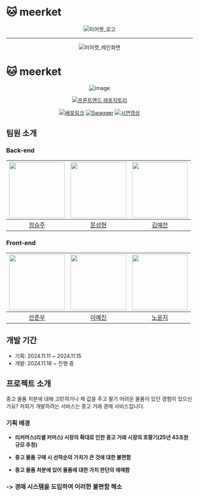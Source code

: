 # 🐱 meerket

<p align="center">
  <img src="https://github.com/user-attachments/assets/243072f3-21b3-41e8-8369-960c80e7b8d7" alt="미어켓_로고">
</p>

___

<p align="center">
  <img src="https://github.com/user-attachments/assets/192bc07f-eb66-40e4-b881-ef8a870ba368" alt="미어켓_메인화면">
</p>

# 🐱 meerket

<div align="center">

![image](https://github.com/user-attachments/assets/b569f7f9-11bf-4808-b605-a586bdfaa226)

[![프론트엔드 레포지토리](https://img.shields.io/badge/프론트엔드_레포지토리_바로가기-ffffff?style=flat-square&color=777777)](https://github.com/prgrms-web-devcourse-final-project/WEB1_1_J1P5_FE)

[![배포링크](https://img.shields.io/badge/배포링크-ffffff?style=flat-square&color=000000)](https://meerket.vercel.app/)
[![Swagger](https://img.shields.io/badge/Swagger-ffffff?style=flat-square&logo=swagger&logoColor=000000&labelColor=85EA2D&color=85EA2D)](https://tfinder.store/swagger-ui/index.html)
[![시연영상](https://img.shields.io/badge/시연영상-ffffff?style=flat-square&logo=youtube&logoColor=ffffff&labelColor=FF0000&color=FF0000)](https://www.youtube.com/watch?v=SZBPjolv118)

</div>

## 팀원 소개

### Back-end

| <img src="https://github.com/Icecoff22.png" width="150" /> | <img src="https://github.com/sunghyun0610.png" width="150" /> | <img src="https://github.com/macmorning0116.png" width="150" /> |
| :--: | :--: | :--: | 
| [정승주](https://github.com/Icecoff22) | [문성현](https://github.com/sunghyun0610) | [김예찬](https://github.com/macmorning0116) |  

### Front-end

| <img src="https://github.com/JW-Ahn0.png" width="150" /> | <img src="https://github.com/ppyom.png" width="150" /> | <img src="https://github.com/y0unj1NoH.png" width="150" /> | 
| :--: | :--: | :--: | 
| [안준우](https://github.com/JW-Ahn0) | [이예진](https://github.com/ppyom) | [노윤지](https://github.com/y0unj1NoH) | 

## 개발 기간

- 기획: 2024.11.11 ~ 2024.11.15
- 개발: 2024.11.18 ~ 진행 중

## 프로젝트 소개

중고 물품 처분에 대해 고민하거나 제 값을 주고 팔기 어려운 물품이 있던 경험이 있으신가요? 
저희가 개발하려는 서비스는 중고 거래 경매 서비스입니다.

### 기획 배경

- **리커머스(리셀 커머스) 시장의 확대로 인한 중고 거래 시장의 호황기(25년 43조원 규모 추정)**

- **중고 물품 구매 시 선착순의 가치가 큰 것에 대한 불편함**

- **중고 물품 처분에 있어 물품에 대한 가치 판단의 애매함**

### -> 경매 시스템을 도입하여 이러한 불편함 해소
